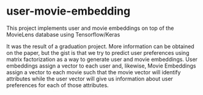 # user-movie-embedding
This project implements user and movie embeddings on top of the MovieLens database using Tensorflow/Keras

It was the result of a graduation project. More information can be obtained on the paper, but the gist is that we try to predict user preferences using matrix factorization as a way to generate user and movie embeddings. User embeddings assign a vector to each user and, likewise, Movie Embeddings assign a vector to each movie such that the movie vector will identify attributes while the user vector will give us information about user preferences for each of those attributes.




